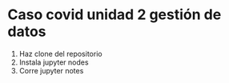 # Caso covid unidad 2 gestión de datos
1. Haz clone del repositorio
2. Instala jupyter nodes
3. Corre jupyter notes 
